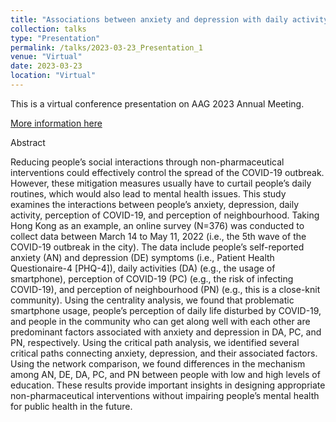 ```yaml
---
title: "Associations between anxiety and depression with daily activity, perception of COVID-19, and perception of neighbourhood during the 5th wave of COVID-19 outbreak in Hong Kong"
collection: talks
type: "Presentation"
permalink: /talks/2023-03-23_Presentation_1
venue: "Virtual"
date: 2023-03-23
location: "Virtual"
---
```

This is a virtual conference presentation on AAG 2023 Annual Meeting. 

[More information here](https://aag.secure-platform.com/aag2023/solicitations/39/sessiongallery/5923/application/22927)

Abstract

Reducing people’s social interactions through non-pharmaceutical interventions could effectively control the spread of the COVID-19 outbreak. However, these mitigation measures usually have to curtail people’s daily routines, which would also lead to mental health issues. This study examines the interactions between people’s anxiety, depression, daily activity, perception of COVID-19, and perception of neighbourhood. Taking Hong Kong as an example, an online survey (N=376) was conducted to collect data between March 14 to May 11, 2022 (i.e., the 5th wave of the COVID-19 outbreak in the city). The data include people’s self-reported anxiety (AN) and depression (DE) symptoms (i.e., Patient Health Questionaire-4 [PHQ-4]), daily activities (DA) (e.g., the usage of smartphone), perception of COVID-19 (PC) (e.g., the risk of infecting COVID-19), and perception of neighbourhood (PN) (e.g., this is a close-knit community). Using the centrality analysis, we found that problematic smartphone usage, people’s perception of daily life disturbed by COVID-19, and people in the community who can get along well with each other are predominant factors associated with anxiety and depression in DA, PC, and PN, respectively. Using the critical path analysis, we identified several critical paths connecting anxiety, depression, and their associated factors. Using the network comparison, we found differences in the mechanism among AN, DE, DA, PC, and PN between people with low and high levels of education. These results provide important insights in designing appropriate non-pharmaceutical interventions without impairing people’s mental health for public health in the future.
